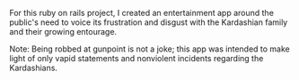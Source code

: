 For this ruby on rails project, I created an entertainment app around the public's need to voice its frustration and disgust with the Kardashian family and their growing entourage. 

Note: Being robbed at gunpoint is not a joke; this app was intended to make light of only vapid statements and nonviolent incidents regarding the Kardashians.
